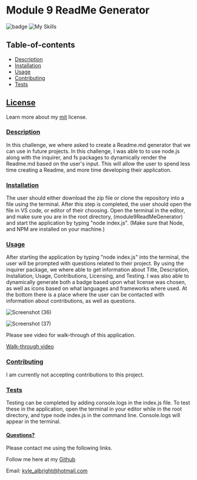  # Module 9 ReadMe Generator
  ![badge](https://img.shields.io/badge/License-mit-blueviolet.svg) 
  ![My Skills](https://skillicons.dev/icons?i=js,nodejs&theme=dark)
  
   
  
  
  ## Table-of-contents

* [Description](#Description)
* [Installation](#Installation)
* [Usage](#Usage)
* [Contributing](#Contributing)
* [Tests](#Tests)

 ## [License](#table-of-contents)
Learn more about my [mit](https://choosealicense.com/licenses/mit) license. 

### [Description](#table-of-contents)
In this challenge, we where asked to create a Readme.md generator that we can use in future projects. In this challenge, I was able to to use node.js along with the inquirer, and fs packages to dynamically render the Readme.md based on the user's input. This will allow the user to spend less time creating a Readme, and more time developing their application. 



### [Installation](#table-of-contents)
The user should either download the zip file or clone the repository into a file using the terminal. After this step is completed, the user should open the file in VS code, or editor of their choosing. Open the terminal in the editor, and make sure you are in the root directory, (module9ReadMeGenerator) and start the application by typing "node index.js". (Make sure that Node, and NPM are installed on your machine.)



### [Usage](#table-of-contents)
After starting the application by typing "node index.js" into the terminal, the user will be prompted with questions related to their project. By using the inquirer package, we where able to get information about Title, Description, Installation, Usage, Contributions, Licensing, and Testing. I was also able to dynamically generate both a badge based upon what license was chosen, as well as icons based on what languages and frameworks where used. At the bottom there is a place where the user can be contacted with information about contributions, as well as questions. 


![Screenshot (36)](https://user-images.githubusercontent.com/110487869/201490894-c5ee196c-dc33-4dcf-98f1-4c3c9de16a75.png)

![Screenshot (37)](https://user-images.githubusercontent.com/110487869/201490895-5531ce47-1616-4975-86c5-71b2a187606a.png)


Please see video for walk-through of this application. 

[Walk-through video](https://app.castify.com/view/80b97722-1d05-4aeb-9611-32aa874c82e1)


### [Contributing](#table-of-contents)
I am currently not accepting contributions to this project.



### [Tests](#table-of-contents)
Testing can be completed by adding console.logs in the index.js file. To test these in the application, open the terminal in your editor while in the root directory, and type node index.js in the command line. Console.logs will appear in the terminal.




#### [Questions?](#table-of-contents)
Please contact me using the following links.

Follow me here at my [Github](https://github.com/kylealbright) 

Email: kyle_albright@hotmail.com



